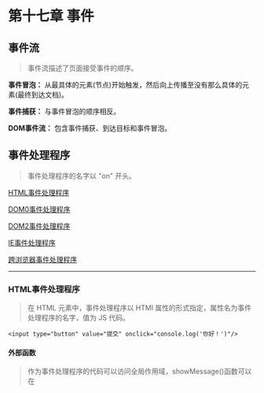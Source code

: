 # 第十七章 事件

## 事件流  
> 事件流描述了页面接受事件的顺序。  

**事件冒泡：** 从最具体的元素(节点)开始触发，然后向上传播至没有那么具体的元素(最终到达文档)。  

**事件捕获：** 与事件冒泡的顺序相反。  

**DOM事件流：** 包含事件捕获、到达目标和事件冒泡。

## 事件处理程序  
> 事件处理程序的名字以 "on" 开头。

[HTML事件处理程序](#HTML事件处理程序)   

[DOM0事件处理程序](#DOM0事件处理程序)  

[DOM2事件处理程序](#DOM2事件处理程序)  

[IE事件处理程序](#IE事件处理程序)  

[跨浏览器事件处理程序](#跨浏览器事件处理程序)  

----

### HTML事件处理程序   
> 在 HTML 元素中，事件处理程序以 HTMl 属性的形式指定，属性名为事件处理程序的名字，值为 JS 代码。  
```
<input type="button" value="提交" onclick="console.log('你好！')"/>
```

#### 外部函数  
> 作为事件处理程序的代码可以访问全局作用域，showMessage()函数可以在<script>或外部文件中定义。  
```
<input type="button" value="提交" onclick="showMessage()"/>
```

#### 属性值
 序号 | 特性
 :-: | :-: 
 ① | 代码不能直接使用 HTML 语法字符，如双引号
 ② | 代码中的 this 将指向目标元素（自身）
 ③ | 大多数会封装在try/catch块中，以防止函数定义之前按钮被点击
 
 
#### 表单元素  
> 对于表单元素，可以直接访问同一表单中的其他成员。  
```
<form method="post">
    <input type="text" name="username" value="">
    <input type="button" value="Echo Username"
        onclick="console.log(username.value)">
</form>
```

----

### DOM0事件处理程序   
> 每个 DOM 元素都有事件处理程序属性，只要把这个属性赋值为一个函数即可，函数中的 this 引用元素本身。

```
let btn = document.getElementById("myBtn");
btn.onclick = function() {
    console.log(this.id);  // myBtn
}
```

----

### DOM2事件处理程序 
> 方法暴露在每个 DOM 元素上。

 函数 | 说明
 :-: | :-: 
 addEventListener() | 添加事件处理程序，可以同时为一个事件调用多次。
 removeEventListener() | 删除通过 `addEventListener()` 添加的事件处理程序，匿名函数无法移除。

```
let btn = document.getElementById("myBtn");
btn.addEventListener("click", () => {
    console.log(this.id);
}, false);
```
> 大多数情况下，事件处理程序会被添加到事件流的冒泡阶段，主要原因是跨浏览器兼容性好。  

----

### IE事件处理程序
> 与 DOM2 事件处理程序相似的方法：`attachEvent()` 和 `detachEvent()`
 
 特性 | addEventListener()  | attachEvent()
  :-: | :-: | :-: 
 第一参数 | "click" | "onclick"
 this 指向 | 元素本身:grey_question: | window
 添加处理程序的触发顺序 | 正向触发 | 方向触发
 
----
### 跨浏览器事件处理程序  

:whale2:跨浏览器事件处理程序·半成品版 P498
 
## 事件对象
> 在 DOM 中发生事件时创建。这个对象包含了一些基本信息，比如导致事件发生的元素、发生的事件类型，控制后续事件的行为等。  

[DOM事件对象](#DOM事件对象)   

[IE事件对象](#IE事件对象)   

[跨浏览器事件对象](#跨浏览器事件对象)

----
### DOM事件对象  

#### 参数传入
> event 对象是传给事件处理程序的唯一参数。  
```
let btn = document.getElementById("myBtn");
btn.onclick = function(event) {
    console.log(even.type);
};
btn.addEventListener("click", (event) => {
    console.log(even.type);
}, false);
```

#### HTML事件处理程序上的事件对象   
> 可以直接使用变量 event 引用事件对象，而不许传参。    
```
<input type="button" value="提交" onclick="console.log(event.type)">
```

:whale2: 使用 `type` 属性在一个处理程序处理多个事件 P500 

----  

### IE事件对象   
> 与 DOM 事件对象不同，IE事件对象不一定通过参数传入。  
```
var btn = document.getElementById("myBtn");
btn.onclick = function() {
    let event = window.event;
    console.log(even.type);
};

btn.attachEvent("click", (event) => {
    console.log(even.type);
});
```
> 在这两种方式中，`event` 都作为 window 对象的属性存在。  

#### HTML事件处理程序上的事件对象   
> 可以直接使用变量 event 引用事件对象，而不许传参。    
```
<input type="button" value="提交" onclick="console.log(event.type)">
```

----

### 跨浏览器事件对象  

:whale2:跨浏览器事件对象 P504

## 事件类型  

[用户界面事件](#用户界面事件)  

[鼠标和滚轮事件](#鼠标和滚轮事件)

[HTML5事件](#HTML5事件)

[设备事件](#设备事件)

[触摸及手势事件](#触摸及手势事件)

----

### 用户界面事件  
> 涉及与 BOM 交互的通用浏览事件。  

任何在 window 上发生的事件，实际开发中要尽量使用 Javascript 方式（`addEventListener()`），而不是在 <body> 元素上添加时间处理程序。  
 
`resize事件` 和 `scroll事件` 可能不断触发，相应的处理程序都应避免过多计算。

:whale2:给新建 图片/<script>/<link> 设置 `load事件` 处理程序 P507

---

### 鼠标和滚轮事件
> 获取客户端坐标、页面坐标、屏幕坐标、修饰键、相关元素等。  

:whale2:跨浏览器获取页面坐标、修饰键、相关元素 P513...

----

### HTML5事件
> 上下文菜单、提供阻止页面关闭的机会、往返缓存相关、散列值变化等事件。  

:whale2:自定义上下文菜单 P523  
:whale2:移除事件处理程序中的匿名函数 P526

----

### 设备事件
> 手机的翻转、朝向、移动事件。

----

### 触摸及手势事件

:whale2:追踪屏幕上的触摸轨迹 P532  
:whale2:追踪屏幕上两个触点的旋转角度和距离 P533

## 内存与性能
> 事件处理程序，即每个函数都是对象，都占用内存空间。其次，多次访问DOM会造成页面交互的延迟。  

[事件委托](#事件委托)

[删除事件处理程序](#删除事件处理程序)


----

### 事件委托  
只使用一个事件处理程序来管理**同种类型的事件**，通常将事件处理程序添加到祖先节点上去。

只要所有子元素都是元素x的后代，那它们的事件会向上冒泡，最终都会由这个元素x上的函数来处理。

----

### 删除事件处理程序  
最好在删除元素前，手动删除它的事件处理程序。

:grey_question:一般来说，最好在 `onunload事件` 处理程序中趁页面尚未卸载先删除所有事件处理程序。

## 模拟事件
> 可以通过 Javascript 模拟任意事件的发生。

[DOM事件模拟](#DOM事件模拟)

[IE事件模拟](#IE事件模拟)

----
### DOM事件模拟
通过在 `document.createEvent()` 方法中添加**参数**创建一个**对应类型**的 event 对象，在这个对象上有一个初始化自身的方法，最后在元素上调用 `dispatchEvent()` 方法触发事件。

:frog:DOM3Events 废弃了 `keypress事件`，但浏览器都有自己的办法模拟它。

### IE事件模拟  
> 接口与 DOM 方式不同。






